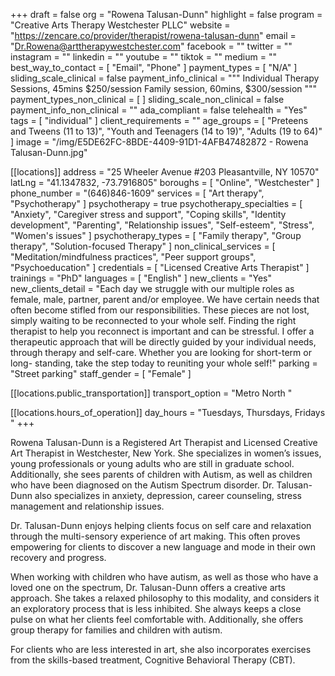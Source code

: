 +++
draft = false
org = "Rowena Talusan-Dunn"
highlight = false
program = "Creative Arts Therapy Westchester PLLC"
website = "https://zencare.co/provider/therapist/rowena-talusan-dunn"
email = "Dr.Rowena@arttherapywestchester.com"
facebook = ""
twitter = ""
instagram = ""
linkedin = ""
youtube = ""
tiktok = ""
medium = ""
best_way_to_contact = [ "Email", "Phone" ]
payment_types = [ "N/A" ]
sliding_scale_clinical = false
payment_info_clinical = """
Individual Therapy Sessions, 45mins $250/session 
Family session, 60mins, $300/session """
payment_types_non_clinical = [ ]
sliding_scale_non_clinical = false
payment_info_non_clinical = ""
ada_compliant = false
telehealth = "Yes"
tags = [ "individual" ]
client_requirements = ""
age_groups = [
  "Preteens and Tweens (11 to 13)",
  "Youth and Teenagers (14 to 19)",
  "Adults (19 to 64)"
]
image = "/img/E5DE62FC-8BDE-4409-91D1-4AFB47482872 - Rowena Talusan-Dunn.jpg"

[[locations]]
address = "25 Wheeler Avenue #203 Pleasantville, NY 10570"
latLng = "41.1347832, -73.7916805"
boroughs = [ "Online", "Westchester" ]
phone_number = "(646)846-1609"
services = [ "Art therapy", "Psychotherapy" ]
psychotherapy = true
psychotherapy_specialties = [
  "Anxiety",
  "Caregiver stress and support",
  "Coping skills",
  "Identity development",
  "Parenting",
  "Relationship issues",
  "Self-esteem",
  "Stress",
  "Women's issues"
]
psychotherapy_types = [
  "Family therapy",
  "Group therapy",
  "Solution-focused Therapy"
]
non_clinical_services = [
  "Meditation/mindfulness practices",
  "Peer support groups",
  "Psychoeducation"
]
credentials = [ "Licensed Creative Arts Therapist" ]
trainings = "PhD"
languages = [ "English" ]
new_clients = "Yes"
new_clients_detail = "Each day we struggle with our multiple roles as female, male, partner, parent and/or employee. We have certain needs that often become stifled from our responsibilities. These pieces are not lost, simply waiting to be reconnected to your whole self. Finding the right therapist to help you reconnect is important and can be stressful. I offer a therapeutic approach that will be directly guided by your individual needs, through therapy and self-care. Whether you are looking for short-term or long- standing, take the step today to reuniting your whole self!"
parking = "Street parking"
staff_gender = [ "Female" ]

  [[locations.public_transportation]]
  transport_option = "Metro North "

  [[locations.hours_of_operation]]
  day_hours = "Tuesdays, Thursdays, Fridays "
+++

Rowena Talusan-Dunn is a Registered Art Therapist and Licensed Creative Art Therapist in Westchester, New York. She specializes in women’s issues, young professionals or young adults who are still in graduate school. Additionally, she sees parents of children with Autism, as well as children who have been diagnosed on the Autism Spectrum disorder. Dr. Talusan-Dunn also specializes in anxiety, depression, career counseling, stress management and relationship issues.

Dr. Talusan-Dunn enjoys helping clients focus on self care and relaxation through the multi-sensory experience of art making. This often proves empowering for clients to discover a new language and mode in their own recovery and progress.

When working with children who have autism, as well as those who have a loved one on the spectrum, Dr. Talusan-Dunn offers a creative arts approach. She takes a relaxed philosophy to this modality, and considers it an exploratory process that is less inhibited. She always keeps a close pulse on what her clients feel comfortable with. Additionally, she offers group therapy for families and children with autism.

For clients who are less interested in art, she also incorporates exercises from the skills-based treatment, Cognitive Behavioral Therapy (CBT).
